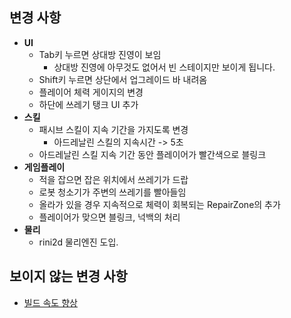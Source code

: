 변경 사항
----

* __UI__
  * Tab키 누르면 상대방 진영이 보임
    * 상대방 진영에 아무것도 없어서 빈 스테이지만 보이게 됩니다.
  * Shift키 누르면 상단에서 업그레이드 바 내려옴
  * 플레이어 체력 게이지의 변경
  * 하단에 쓰레기 탱크 UI 추가
* __스킬__
  * 패시브 스킬이 지속 기간을 가지도록 변경
    * 아드레날린 스킬의 지속시간 -> 5초
  * 아드레날린 스킬 지속 기간 동안 플레이어가 빨간색으로 블링크
* __게임플레이__
  * 적을 잡으면 잡은 위치에서 쓰레기가 드랍
  * 로봇 청소기가 주변의 쓰레기를 빨아들임
  * 올라가 있을 경우 지속적으로 체력이 회복되는 RepairZone의 추가
  * 플레이어가 맞으면 블링크, 넉백의 처리
* __물리__
  * rini2d 물리엔진 도입.

보이지 않는 변경 사항
----
* [빌드 속도 향상](https://github.com/SubwayRocketTeam/cocos2d-x-custom/commit/08ba83082b85bae6650d536fa9574516151a4cb1)
